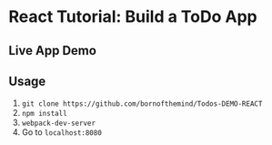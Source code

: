 # React Tutorial: Build a ToDo App
## Live App Demo

## Usage
1. `git clone https://github.com/bornofthemind/Todos-DEMO-REACT`
2. `npm install`
3. `webpack-dev-server`
4. Go to `localhost:8080`
